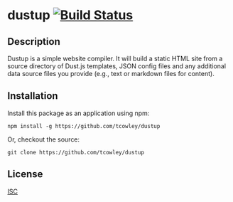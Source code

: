 # dustup  [![Build Status](https://travis-ci.org/tcowley/dust-up.svg?branch=master)](https://travis-ci.org/tcowley/dust-up)

## Description

Dustup is a simple website compiler. It will build a static HTML site from a source directory of Dust.js templates, JSON config files and any additional data source files you provide (e.g., text or markdown files for content).

## Installation

Install this package as an application using npm:

```
npm install -g https://github.com/tcowley/dustup
```

Or, checkout the source:

```
git clone https://github.com/tcowley/dustup
```

## License

[ISC](https://opensource.org/licenses/ISC)



